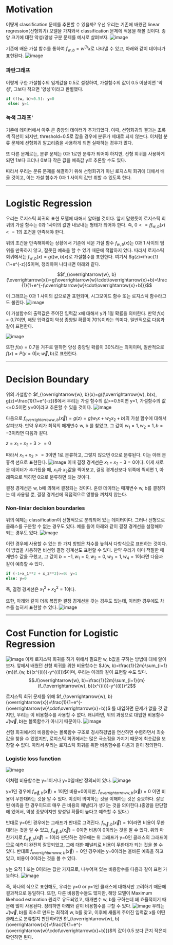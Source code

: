 # Motivation
어떻게 classification 문제를 추론할 수 있을까? 우선 우리는 기존에 배웠던 linear regression(선형회귀) 모델을 가져와서 classification 문제에 적용을 해볼 것이다. 종양 크기에 대한 악성/양성 구분 문제를 예시로 살펴보자.
![image](https://github.com/qlkdkd/MachineLearning/assets/71871927/97e27281-7b15-4a8d-be12-2059b16d8040)

기존에 배운 가설 함수를 통하여 $f_{w, b}=w^{(i)}x$로 나타낼 수 있고, 아래와 같이 데이터가 표현된다.
![image](https://github.com/qlkdkd/MachineLearning/assets/71871927/e2db3b2f-8860-452e-bd7f-d493589992a0)
### 파란그래프
이렇게 구한 가설함수의 임계값을 0.5로 설정하여, 가설함수의 값이 0.5 이상이면 '악성', 그보다 작으면 '양성'이라고 판별했다.
```python
if (f(w, b)<0.5): y=0
 else: y=1
```
### 녹색 그래프'
기존에 데이터에서 아주 큰 종양의 데이터가 추가되었다. 이때, 선형회귀의 결과는 초록색 직선이 되지만, threshold=0.5로 잡을 경우에 분류가 제대로 되지 않는다.
이처럼 분류 문제에 선형회귀 알고리즘을 사용하게 되면 실패하는 경우가 많다.

또 다른 문제로는, 분류 문제는 0과 1로만 분류가 되어야 하지만, 선형 회귀를 사용하게 되면 1보다 크더나 0보다 작은 값을 예측값  y로 추론할 수도 있다.

따라서 우리는 분류 문제를 해결하기 위해 선형회귀가 아닌 로지스틱 회귀에 대해서 배울 것이고, 이는 가설 함수가 0과 1 사이의 값만 취할 수 있도록 한다.

---

# Logistic Regression
우리는 로지스틱 회귀의 표현 모델에 대해서 알아볼 것이다. 앞서 말했듯이 로지스틱 회귀의 가설 함수는 0과 1사이의 값만 내보내는 형태가 되어야 한다.
즉, $0<=ff_{w, b}(x)<=1$의 조건을 만족해야 한다.

위의 조건을 만족해햐하는 상황에서 기존에 세운 가설 함수 $f_{w, b}(x)$는 0과 1 사이의 범위를 만족하지 않고, 잘못된 예측을 할 수 있기 때문에 적합하지 았다.
따라서 로지스틱 회귀에서는 $f_{w, b}(x)=g((w, b)x)$로 가설함수를 표현한다. 여기서 $g(z)=\frac{1}{1+e^{-z}}$이며, 정리하여 나타내면 아래와 같다.

$$f_{\overrightarrow{w}, b}(\overrightarrow{x})=g(\overrightarrow{w}\cdot\overrightarrow{x}+b)=\frac{1}{1+e^{-(\overrightarrow{w}\cdot\overrightarrow{x}+b)}}$$

이 그래프는 0과 1 사이의 값으로만 표현되며, 시그모이드 함수 또는 로지스틱 함수라고도 불린다.
![image](https://github.com/qlkdkd/MachineLearning/assets/71871927/e22acefb-f685-4f02-bbb6-b5ebfabbb1e8)

이 가설함수의 출력값은 주어진 입력값 x에 대해서 y가 1일 확률을 의미한다.
만약 $f(x)=0.7$이면, 해당 입력값이 악성 종양일 확률이 70%이라는 의미다.
일반적으로 다음과 같이 표현한다.

![image](https://github.com/qlkdkd/MachineLearning/assets/71871927/b3a615a4-b414-41b3-b1a8-9287caf50b4f)

또한 $f(x)=0.7$을 거꾸로 말하면 양성 종양일 확률이 30%라는 의미이며, 일반적으로 $f(x)=P(y=0|x;\overrightarrow{w}, b)$로 표현한다.

---

# Decision Boundary
위의 가설함수 $f_{\overrightarrow{w}, b}(x)=g((\overrightarrow{w}, b)x), g(z)=\frac{1}{1+e^{-z}}$에서 
우리는 가설 함수의 값>=0.5이면 y=1, 가설함수의 값<=0.5이면 y=0이라고 추론할 수 있을 것이다.
![image](https://github.com/qlkdkd/MachineLearning/assets/71871927/4f9d8d53-d901-48c4-9e5d-98650b9cac72)

다음으로 $f_{overrightarrow{w}, b}(\overrightarrow{x})=g(z)=g(w_1x+w_2x_2+b)$의 가설 함수에 대해서 살펴보자.
만약 우리가 최적의 매개변수 w, b 를 찾았고, 그 값이 $w_1=1, w_2=1, b=-3$이라면 다음과 같다.

$z=x_1+x_2+3>=0$

따라서 $x_1+x_2>=3$이면 1로 분류하고, 그렇지 않으면 0으로 분류된다. 이는 아래 분홍색 선으로 표현된다.
![image](https://github.com/qlkdkd/MachineLearning/assets/71871927/ae15f3f8-12f5-4719-a256-32919775ecf4)
이때 결정 경계선은 $x_1+x_2-3=0$이다. 이제 새로운 데이터가 추가됬을 때, $x_1$과 $x_2$값을 찍어보고, 결정 경계선보다 위쪽에 찍히면 1, 아래쪽으로 찍히면 0으로 분류하면 되는 것이다.

결정 경계선은 w, b에 의해서 결정되는 것이다. 훈련 데이터는 매개변수 w, b를 결정하는 데 사용될 뿐, 결정 경계선에 직접적으로 영향을 끼치지 않는다.

### Non-liniar decision boundaries
위의 예제는 classification이 선형적으로 분리되어 있는 데이터이다. 그러나 선형으로 클래스를 구분할 수 없는 경우도 있다. 예를 들어 아래와 같이 결정 경계선을 설정해야 되는 경우도 있다.
![image](https://github.com/qlkdkd/MachineLearning/assets/71871927/4fdee821-951e-46cc-924d-dc9cd294a845)

이런 경우에 사용할 수 있는 한 가지 방법은 차수를 높혀서 다항식으로 표현하는 것이다. 이 방법을 사용하면 비선형 결정 경계선도 표현할 수 있다. 만약 우리가 이미 적절한 매개변수 값을 구했고, 그 값이 $b=-1, w_1=0, w_2=0, w_3=1, w_4=1$이라면 다음과 같이 예측할 수 있다.

```python
if (-1+x_1**2 + x_2**2)>=0: y=1
else: y=0
```
즉, 결정 경계선은 $x_1^2+x_2^2=1$이다.

또한, 아래와 같이 더욱 복잡한 결정 경계선을 갖는 경우도 있는데, 이러한 경우에도 차수를 높혀서 표현할 수 있다.
![image](https://github.com/qlkdkd/MachineLearning/assets/71871927/1c54eb4a-2312-4b4c-8737-1b2fd7b785c8)

---

# Cost Function for Logistic Regression
![image](https://github.com/qlkdkd/MachineLearning/assets/71871927/5779399d-c01c-41d5-ac9e-d0c79103a6d9)
이제 로지스틱 회귀를 하기 위해서 필요한 w, b값을 구하는 방법에 대해 알아보자. 
앞에서 배웠던 선형 회귀를 위한 비용함수는 $J(w, b)=\frac{1}{2m}\sum_{i=1}{m}(f_{w, b}(x^{(i)})-y^{(i)})$이며, 우리는 아래와 같이 표현할 수도 있다.
$$J(\overrightarrow{w}, b)=\frac{1}{2m}\sum_{i=1}{m}(f_{\overrightarrow{w}, b}(x^{(i)})-y^{(i)})^2$$

로지스틱 회귀 문제를 위해 
$f_{\overrightarrow{w}, b}(\overrightarrow{x})=\frac{1}{1+e^{-(\overrightarrow{w}\cdot\overrightarrow{x}+b)}$
를 대입하면 문제가 없을 것 같지만, 우리는 이 비용함수를 사용할 수 없다. 왜냐하면, 위의 과정으로 대입한 비용함수 $J(\overrightarrow{w}, b)$는 볼록함수가 아니기 때문이다.
![image](https://github.com/qlkdkd/MachineLearning/assets/71871927/ad301e1f-1623-4e3f-be25-a6d395a01590)

선형 회귀에서의 비용함수는 볼록함수 구조로 경사하겅법을 연산하면 수렴하면서 최솟값을 찾을 수 있었지만, 로지스틱 회귀에서는 많은 극소점을 가지기 때문에 최솟값을 보장할 수 없다. 따라서 우리는 로지스틱 회귀를 위한 비용함수를 다음과 같이 정의한다.

### Logistic loss function
![image](https://github.com/qlkdkd/MachineLearning/assets/71871927/35afe9f3-ef6d-460d-a1f4-6c25184898e1)

이처럼 비용함수는 y=1이거나 y=0일때만 정의되어 있다.
![image](https://github.com/qlkdkd/MachineLearning/assets/71871927/a4d8c646-af81-4fc1-95a9-527ad2722407)

y=1인 경우에 $f_{\overrightarrow{w}, b}(\overrightarrow{x})=1$이면 비용=0이지만, $f_{overrightarrow{w}, b}(\overrightarrow{x})=0$ 이면 비용이 무한대라는 것을 알 수 있다.
이것이 의미하는 것을 이해하는 것은 중요하다. 잘못된 예측을 한 경우이므로 매우 큰 비용의 패널티가 생기는 것을 의미한다.(종양을 판단함에 있어서, 악성 종양이지만 양성일 확률이 높다고 예측할 수 있다.)

반대로 y=0인 경우에는 그래프가 반대로 그려진다. $f_{\overrightarrow{w}, b}(\overrightarrow{x})=1$이라면 비용이 무한대라는 것을 알 수 있고,  $f_{\overrightarrow{w}, b}(\overrightarrow{x})=0$이면 비용이 0이라는 것을 알 수 있다. 위와 마찬가지로 $f_{\overrightarrow{w}, b}(\overrightarrow{x})=1$이라 판단하는 경우에는 위 그래프가 y=0인 클래스의 그래프이므로 예측이 완전히 잘못되었고, 그에 대한 패널티로 비용이 무한대가 되는 것을 볼 수 있다. 반대로 $f_{overrightarrow{w}, b}(\overrightarrow{x})=0$인 경우에는 y=0이라는 올바른 예측을 하고 있고, 비용이 0이라는 것을 볼 수 있다.

y는 오직 1 또는 0이라는 값만 가지므로, 나누어져 있는 비용함수를 다음과 같이 표현 가능하다.
![image](https://github.com/qlkdkd/MachineLearning/assets/71871927/f7d20dea-b0cb-47c5-8c90-1715e7264ad9)

즉, 하나의 식으로 표현해도, 우리는 y=0 or y=1인 클래스에 대해서만 고려하기 때문에 결과적으로 동일하다. 또한, 다른 비용함수들도 많지만, 해당 모델이 Maximum likehood estimation 원리로 유도되었고, 매개변수 w, b를 구하는데 꽤 효율적이기 때문에 많이 사용된다. 
정리하면 아래와 같이 비용함수를 구할 수 있다.
![image](https://github.com/qlkdkd/MachineLearning/assets/71871927/ba40b36b-56fa-4b1e-b7da-cb6825b1f897)
우리는 $J(\overrightarrow{w}, b)$를 최소로 만드는 최적의 w, b를 찾고, 이후에 새롭게 주어진 입력값 x를 어떤 클래스로 분류할지 판단하려면 $f_{\overrightarrow{w}, b}(\overrightarrow{x})=\frac{1}{1+e^{-(\overrightarrow{w}\cdot\overrightarrow{x}+b)}}$의 값이 0.5 보다 큰지 작은지 확인하면 된다.
